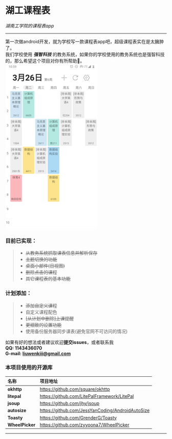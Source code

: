 # 湖工课程表
*湖南工学院的课程表app*

***

第一次做android开发，就为学校写一款课程表app吧，超级课程表实在是太臃肿了。  
我们学校使用 ***强智科技*** 的教务系统，如果你的学校使用的教务系统也是强智科技的，那么希望这个项目对你有所帮助🧐。
<img src="/img/ui.png" width="288" height="512">
### 目前已实现：
> * ~~从教务系统抓取课表信息并解析保存~~  
> * ~~主题切换的功能~~
> * ~~桌面小部件(日视图)~~
> * ~~删除点击的课程~~
> * ~~其它课程表的基本功能~~

### 计划添加：  
> * ~~添加自定义课程~~
> * 自定义课程配色
> * ~~[从计划中删除]上课提醒~~
> * ~~更细致的设置功能~~
> * 使用备份服务器同步课表(避免官网不可访问的情况)

如果有好的想法或者建议欢迎**提交issues**，或者联系我  
**QQ: 1143436070**  
**G-mail: liuwenkiii@gmail.com**  

### 本项目使用的开源库
|  名称  | 项目地址 |
|:------|:-------|
|**okhttp**|https://github.com/square/okhttp|
|**litepal**|https://github.com/LitePalFramework/LitePal|
|**jsoup**|https://github.com/jhy/jsoup|
|**autosize**|https://github.com/JessYanCoding/AndroidAutoSize|
|**Toasty**|https://github.com/GrenderG/Toasty|
|**WheelPicker**|https://github.com/zyyoona7/WheelPicker|

***
